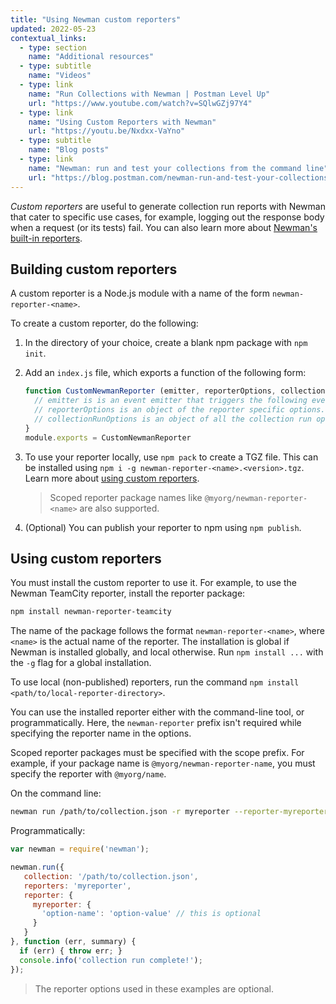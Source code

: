 ```yaml
---
title: "Using Newman custom reporters"
updated: 2022-05-23
contextual_links:
  - type: section
    name: "Additional resources"
  - type: subtitle
    name: "Videos"
  - type: link
    name: "Run Collections with Newman | Postman Level Up"
    url: "https://www.youtube.com/watch?v=SQlwGZj97Y4"
  - type: link
    name: "Using Custom Reporters with Newman"
    url: "https://youtu.be/Nxdxx-VaYno"
  - type: subtitle
    name: "Blog posts"
  - type: link
    name: "Newman: run and test your collections from the command line"
    url: "https://blog.postman.com/newman-run-and-test-your-collections-from-the-command-line/"
---
```


_Custom reporters_ are useful to generate collection run reports with Newman that cater to specific use cases, for example, logging out the response body when a request (or its tests) fail. You can also learn more about [Newman's built-in reporters](/docs/collections/using-newman-cli/newman-built-in-reporters/).

## Building custom reporters

A custom reporter is a Node.js module with a name of the form `newman-reporter-<name>`.

To create a custom reporter, do the following:

1. In the directory of your choice, create a blank npm package with `npm init`.

1. Add an `index.js` file, which exports a function of the following form:

    ```javascript
    function CustomNewmanReporter (emitter, reporterOptions, collectionRunOptions) {
      // emitter is is an event emitter that triggers the following events: https://github.com/postmanlabs/newman#newmanrunevents
      // reporterOptions is an object of the reporter specific options. The usage examples below have more details.
      // collectionRunOptions is an object of all the collection run options: https://github.com/postmanlabs/newman#newmanrunoptions-object--callback-function--run-eventemitter
    }
    module.exports = CustomNewmanReporter
    ```

1. To use your reporter locally, use `npm pack` to create a TGZ file. This can be installed using `npm i -g newman-reporter-<name>.<version>.tgz`. Learn more about [using custom reporters](#using-custom-reporters).

    > Scoped reporter package names like `@myorg/newman-reporter-<name>` are also supported.

1. (Optional) You can publish your reporter to npm using `npm publish`.

## Using custom reporters

You must install the custom reporter to use it. For example, to use the Newman TeamCity reporter, install the reporter package:

```bash
npm install newman-reporter-teamcity
```

The name of the package follows the format `newman-reporter-<name>`, where `<name>` is the actual name of the reporter. The installation is global if Newman is installed globally, and local otherwise. Run `npm install ...` with the `-g` flag for a global installation.

To use local (non-published) reporters, run the command `npm install <path/to/local-reporter-directory>`.

You can use the installed reporter either with the command-line tool, or programmatically. Here, the `newman-reporter` prefix isn't required while specifying the reporter name in the options.

Scoped reporter packages must be specified with the scope prefix. For example, if your package name is `@myorg/newman-reporter-name`, you must specify the reporter with `@myorg/name`.

On the command line:

```bash
newman run /path/to/collection.json -r myreporter --reporter-myreporter-<option-name> <option-value> # The option is optional
```

Programmatically:

```js
var newman = require('newman');

newman.run({
   collection: '/path/to/collection.json',
   reporters: 'myreporter',
   reporter: {
     myreporter: {
       'option-name': 'option-value' // this is optional
     }
   }
}, function (err, summary) {
  if (err) { throw err; }
  console.info('collection run complete!');
});
```

> The reporter options used in these examples are optional.
